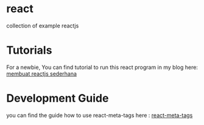 # react
collection of example reactjs
# Tutorials
For a newbie, You can find tutorial to run this react program in my blog here: [membuat reactjs sederhana](http://www.dhan.web.id/2016/11/membuat-program-sederhana-dengan-reactjs.html)
# Development Guide  
you can find the guide how to use react-meta-tags here : [react-meta-tags](https://github.com/s-yadav/react-meta-tags)
